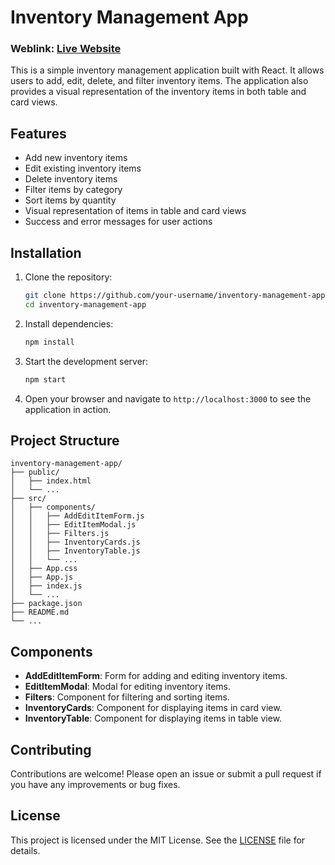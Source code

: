# Inventory Management App
### Weblink: [Live Website](https://gyangrove-delta.vercel.app/)
This is a simple inventory management application built with React. It allows users to add, edit, delete, and filter inventory items. The application also provides a visual representation of the inventory items in both table and card views.

## Features

- Add new inventory items
- Edit existing inventory items
- Delete inventory items
- Filter items by category
- Sort items by quantity
- Visual representation of items in table and card views
- Success and error messages for user actions

## Installation

1. Clone the repository:
   ```sh
   git clone https://github.com/your-username/inventory-management-app.git
   cd inventory-management-app
   ```

2. Install dependencies:
   ```sh
   npm install
   ```

3. Start the development server:
   ```sh
   npm start
   ```

4. Open your browser and navigate to `http://localhost:3000` to see the application in action.

## Project Structure

```
inventory-management-app/
├── public/
│   ├── index.html
│   └── ...
├── src/
│   ├── components/
│   │   ├── AddEditItemForm.js
│   │   ├── EditItemModal.js
│   │   ├── Filters.js
│   │   ├── InventoryCards.js
│   │   ├── InventoryTable.js
│   │   └── ...
│   ├── App.css
│   ├── App.js
│   ├── index.js
│   └── ...
├── package.json
├── README.md
└── ...
```

## Components

- **AddEditItemForm**: Form for adding and editing inventory items.
- **EditItemModal**: Modal for editing inventory items.
- **Filters**: Component for filtering and sorting items.
- **InventoryCards**: Component for displaying items in card view.
- **InventoryTable**: Component for displaying items in table view.

## Contributing

Contributions are welcome! Please open an issue or submit a pull request if you have any improvements or bug fixes.

## License

This project is licensed under the MIT License. See the [LICENSE](LICENSE) file for details.
